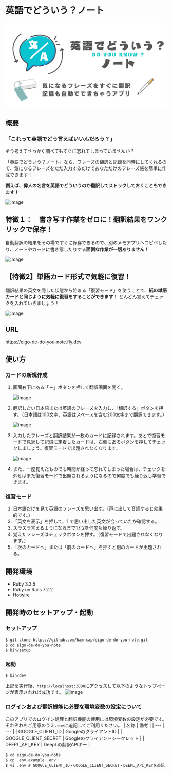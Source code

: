# 英語でどういう？ノート

![ロゴ](app/assets/images/ogp.png)

## 概要
### 「これって英語でどう言えばいいんだろう？」
そう考えてせっかく調べてもすぐに忘れてしまっていませんか？

「英語でどういう？ノート」なら、フレーズの翻訳と記録を同時にしてくれるので、気になるフレーズをただ入力するだけであなただけのフレーズ帳を簡単に作成できます！

**例えば、偉人の名言を英語でどういうのか翻訳してストックしておくこともできます！**


<img width="50%" alt="image" src="https://github.com/user-attachments/assets/b0656672-1a7d-4ab4-b30b-067efce757ee" />

## 特徴１：　書き写す作業をゼロに！翻訳結果をワンクリックで保存！
自動翻訳の結果をその場ですぐに保存できるので、別のメモアプリへコピペしたり、ノートやカードに書き写したりする**面倒な作業が一切ありません！**

<img width="50%" alt="image" src="https://github.com/user-attachments/assets/32dd7d82-1d3a-4771-a841-d7ae28490ae4" />


## 【特徴2】単語カード形式で気軽に復習！
翻訳結果の英文を隠した状態から始まる「復習モード」を使うことで、**紙の単語カードと同じように気軽に復習をすることができます！**
どんどん覚えてチェックを入れていきましょう！

<img width="50%" alt="image" src="https://github.com/user-attachments/assets/81bfad13-ea0e-41c5-b742-e8f6fa8f6991" />

## URL

https://eigo-de-do-you-note.fly.dev

## 使い方

### カードの新規作成

1. 画面右下にある「＋」ボタンを押して翻訳画面を開く。
   
   <img width="50%" alt="image" src="https://github.com/user-attachments/assets/8ecc24c5-fc04-4d45-bfae-d516939e2ef2" />

2. 翻訳したい日本語または英語のフレーズを入力し、「翻訳する」ボタンを押す。（日本語は100文字、英語はスペースを含む200文字まで翻訳できます。）
   
   <img width="50%" alt="image" src="https://github.com/user-attachments/assets/32dd7d82-1d3a-4771-a841-d7ae28490ae4" />

3. 入力したフレーズと翻訳結果が一枚のカードに記録されます。あとで復習モードで見返して記憶に定着したカードは、右側にあるボタンを押してチェックしましょう。復習モードで出題されなくなります。

   <img width="50%" alt="image" src="https://github.com/user-attachments/assets/d4510bdb-b294-4d74-ad79-256e002dba83" />

5. また、一度覚えたものでも時間が経って忘れてしまった場合は、チェックを外せばまた復習モードで出題されるようになるので何度でも繰り返し学習できます。

### 復習モード

1. 日本語だけを見て英語のフレーズを思い出す。（声に出して音読すると効果的です。）
1. 「英文を表示」を押して、1.で思い出した英文が合っていたか確認する。
1. スラスラ言えるようになるまで1と2を何度も繰り返す。
1. 覚えたフレーズはチェックボタンを押す。（復習モードで出題されなくなります。）
1. 「次のカードへ」または「前のカードへ」を押すと別のカードが出題される。

## 開発環境

- Ruby 3.3.5
- Ruby on Rails 7.2.2
- Hotwire

## 開発時のセットアップ・起動
### セットアップ

```
$ git clone https://github.com/ham-cap/eigo-de-do-you-note.git
$ cd eigo-de-do-you-note
$ bin/setup
```
### 起動
```
$ bin/dev
```
上記を実行後、`http://localhost:3000`にアクセスして以下のようなトップページが表示されれば成功です。
<img width="50%" alt="image" src="https://github.com/user-attachments/assets/07f042de-0270-4bb2-8e2c-9984dedd5142" />


### ログインおよび翻訳機能に必要な環境変数の設定について
このアプリでのログイン処理と翻訳機能の使用には環境変数の設定が必要です。
それぞれをご用意のうえ`.env`に追記してご利用ください。
| 名称 | 備考 |
| --- | --- |
| GOOGLE_CLIENT_ID | GoogleのクライアントID |
| GOOGLE_CLIENT_SECRET | Googleのクライアントシークレット |
| DEEPL_API_KEY | DeepLの翻訳APIキー |

```
$ cd eigo-de-do-you-note
$ cp .env.example .env
$ vi .env # GOOGLE_CLIENT_ID・GOOGLE_CLIENT_SECRET・DEEPL_API_KEYを追記
```
